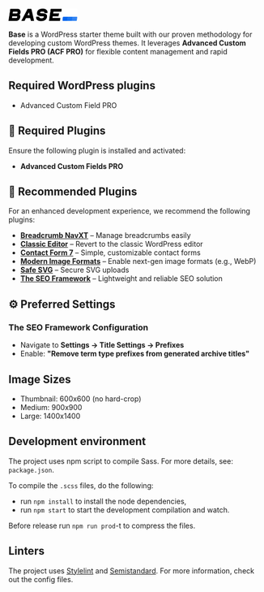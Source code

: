 <p>
  <a href="https://github.com/conedevelopment/base-starter-theme">
    <br>
    <img src="./.github/base-logo-dark.svg" alt="Base" width="136" height="25">
    <br>
  </a>
</p>

**Base** is a WordPress starter theme built with our proven methodology for developing custom WordPress themes. It leverages **Advanced Custom Fields PRO (ACF PRO)** for flexible content management and rapid development.


## Required WordPress plugins

- Advanced Custom Field PRO

## 🔧 Required Plugins
Ensure the following plugin is installed and activated:
- **Advanced Custom Fields PRO**

## 🌟 Recommended Plugins
For an enhanced development experience, we recommend the following plugins:
- [**Breadcrumb NavXT**](https://wordpress.org/plugins/breadcrumb-navxt/) – Manage breadcrumbs easily
- [**Classic Editor**](https://wordpress.org/plugins/classic-editor/) – Revert to the classic WordPress editor
- [**Contact Form 7**](https://wordpress.org/plugins/contact-form-7/) – Simple, customizable contact forms
- [**Modern Image Formats**](https://wordpress.org/plugins/modern-image-formats/) – Enable next-gen image formats (e.g., WebP)
- [**Safe SVG**](https://wordpress.org/plugins/safe-svg/) – Secure SVG uploads
- [**The SEO Framework**](https://wordpress.org/plugins/autodescription/) – Lightweight and reliable SEO solution


## ⚙️ Preferred Settings

### The SEO Framework Configuration
- Navigate to **Settings → Title Settings → Prefixes**
- Enable: **"Remove term type prefixes from generated archive titles"**

## Image Sizes

- Thumbnail: 600x600 (no hard-crop)
- Medium: 900x900
- Large: 1400x1400

## Development environment

The project uses npm script to compile Sass. For more details, see: `package.json`.

To compile the `.scss` files, do the following:

- run `npm install` to install the node dependencies,
- run `npm start` to start the development compilation and watch.

Before release run `npm run prod`-t to compress the files.

## Linters

The project uses [Stylelint](https://stylelint.io/) and [Semistandard](https://github.com/standard/semistandard). For more information, check out the config files.
